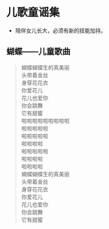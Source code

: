 # 儿歌童谣集

- 陪伴女儿长大，必须有新的技能加持。

## 蝴蝶——儿童歌曲

> 蝴蝶蝴蝶生的真美丽  
> 头带着金丝  
> 身穿花花衣   
> 你爱花儿   
> 花儿也爱你  
> 你会跳舞  
> 它有甜蜜   
> 啦啦啦啦啦啦啦啦啦  
> 啦啦啦啦啦   
> 啦啦啦啦啦  
> 啦啦啦啦  
> 啦啦啦啦啦  
> 啦啦啦啦  
> 啦啦啦啦  
> 蝴蝶蝴蝶生的真美丽   
> 头带着金丝  
> 身穿花花衣   
> 你爱花儿  
> 花儿也爱你  
> 你会跳舞  
> 它有甜蜜  
